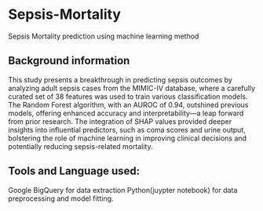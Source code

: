 # Sepsis-Mortality
Sepsis Mortality prediction using machine learning method
## Background information
This study presents a breakthrough in predicting sepsis outcomes by analyzing adult sepsis cases from the MIMIC-IV database, where a carefully curated set of 38 features was used to train various classification models. The Random Forest algorithm, with an AUROC of 0.94, outshined previous models, offering enhanced accuracy and interpretability—a leap forward from prior research. The integration of SHAP values provided deeper insights into influential predictors, such as coma scores and urine output, bolstering the role of machine learning in improving clinical decisions and potentially reducing sepsis-related mortality.
## Tools and Language used:
Google BigQuery for data extraction
Python(juypter notebook) for data preprocessing and model fitting.

